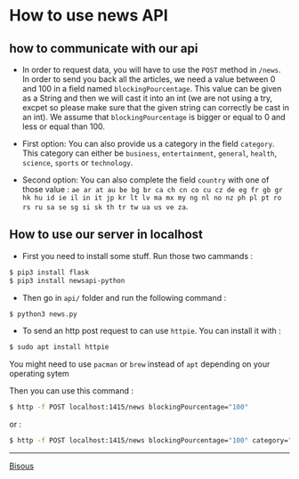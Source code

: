 # How to use news API 

## how to communicate with our api

* In order to request data, you will have to use the `POST` method in `/news`. In order to send you back all the articles, we need a value between 0 and 100 in a field named `blockingPourcentage`. This value can be given as a String and then we will cast it into an int (we are not using a try, excpet so please make sure that the given string can correctly be cast in an int). We assume that `blockingPourcentage` is bigger or equal to 0 and less or equal than 100. 
  
* First option: You can also provide us a category in the field `category`. This category can either be `business`,  `entertainment`,  `general`, `health`,  `science`,  `sports` or `technology`.

* Second option: You can also complete the field `country` with one of those value : `ae ar at au be bg br ca ch cn co cu cz de eg fr gb gr hk hu id ie il in it jp kr lt lv ma mx my ng nl no nz ph pl pt ro rs ru sa se sg si sk th tr tw ua us ve za`. 

## How to use our server in localhost 

* First you need to install some stuff. Run those two cammands :

```bash
$ pip3 install flask
$ pip3 install newsapi-python
```

* Then go in `api/` folder and run the following command :

```bash
$ python3 news.py
````

* To send an http post request to can use `httpie`. You can install it with : 

```bash
$ sudo apt install httpie
```

You might need to use `pacman` or `brew` instead of `apt` depending on your operating sytem

Then you can use this command : 

```bash 
$ http -f POST localhost:1415/news blockingPourcentage="100" 
```

or : 

```bash
$ http -f POST localhost:1415/news blockingPourcentage="100" category="sports" country="fr"
````

--- 
[Bisous](https://cartes-virtuelles.joliecarte.com/petites-attentions/carte-bisous.jpg)



